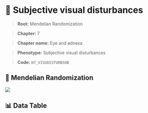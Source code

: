 # 🧪 Subjective visual disturbances

> **Root:** Mendelian Randomization

> **Chapter:** 7  

> **Chapter name:** Eye and adnexa

> **Phenotype:** Subjective visual disturbances  

> **Code:** `H7_VISUDISTURBSUB`

## 🧬 Mendelian Randomization  

<img src="/MR/Figures/Forward/H7_VISUDISTURBSUB.png"/>

## 📊 Data Table

<CsvTableMRF src="/MR_Data/Forward/H7_VISUDISTURBSUB.csv"/>
